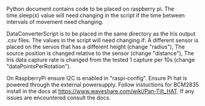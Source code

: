 Python document contains code to be placed on raspberry pi.
The time.sleep(x) value will need changing in the script if the time between intervals of movement need changing.

DataConverterScript is to be placed in the same directory as the Iris output .csv files. 
The values in the script will need changing if:
  A different sensor is placed on the servos that has a different height (change "radius"),
  The source position is changed relative to the sensor (change "distance"),
  The Iris data capture rate is changed from the tested 1 capture per 10s (change "dataPointsPerRotation").

On RaspberryPi ensure I2C is enabled in "raspi-config".
Ensure Pi hat is powered through the external powersupply.
Follow instuctions for BCM2835 install in the docs at https://www.waveshare.com/wiki/Pan-Tilt_HAT.
If any issues are encountered consult the docs.
